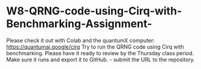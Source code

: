 # W8-QRNG-code-using-Cirq-with-Benchmarking-Assignment-
Please check it out with Colab and the quantumX computer: https://quantumai.google/cirq  Try to run the QRNG code using Cirq with benchmarking. Please have it ready to review by the Thursday class period.  Make sure it runs and export it to GitHub. - submit the URL to the repository.   
